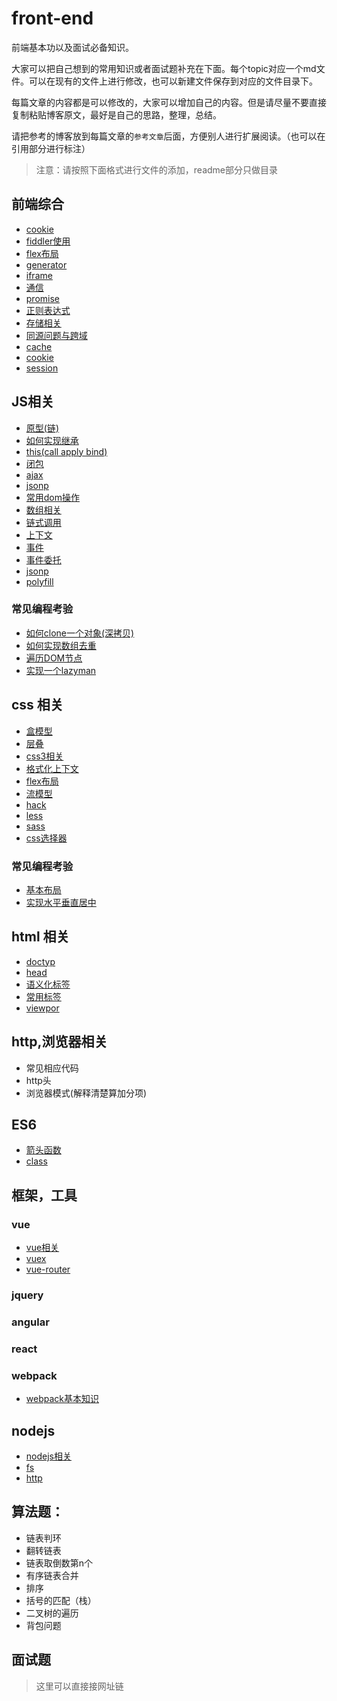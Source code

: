 # front-end
前端基本功以及面试必备知识。

大家可以把自己想到的常用知识或者面试题补充在下面。每个topic对应一个md文件。可以在现有的文件上进行修改，也可以新建文件保存到对应的文件目录下。

每篇文章的内容都是可以修改的，大家可以增加自己的内容。但是请尽量不要直接复制粘贴博客原文，最好是自己的思路，整理，总结。

请把参考的博客放到每篇文章的`参考文章`后面，方便别人进行扩展阅读。（也可以在引用部分进行标注）

> 注意：请按照下面格式进行文件的添加，readme部分只做目录

## 前端综合
- [cookie](/overall/cookie.md)
- [fiddler使用](/overall/fiddler.md)
- [flex布局](/overall/flex.md)
- [generator](/overall/generator.md)
- [iframe](/overall/iframe.md)
- [通信](/overall/message.md)
- [promise](/overall/promise.md)
- [正则表达式](/overall/regex.md)
- [存储相关](/overall/storage.md)
- [同源问题与跨域](/about_js/sameorigin.md)
- [cache](/overall/cache.md)
- [cookie](/overall/cookie.md)
- [session](/overall/session.md)

## JS相关

- [原型(链)](/about_js/prototype.md)
- [如何实现继承](about_js/extend.md)
- [this(call apply bind)](about_js/this.md)
- [闭包](/about_js/closure.md)
- [ajax](/about_js/ajax.md)
- [jsonp](about_js/jsonp.md)
- [常用dom操作](about_js/dom.md)
- [数组相关](/about_js/array.md)
- [链式调用](/about_js/chain.md)
- [上下文](/about_js/context.md)
- [事件](/about_js/event.md)
- [事件委托](/about_js/delegation.md)
- [jsonp](/about_js/jsonp.md)
- [polyfill](/about_js/polyfill.md)

### 常见编程考验
- [如何clone一个对象(深拷贝)](about_js/clone.md)
- [如何实现数组去重](about_js/duplication.md)
- [遍历DOM节点](about_js/traverse.md)
- [实现一个lazyman](about_js/lazyman.md)

## css 相关
- [盒模型](/about_css/box.md)
- [层叠](/about_css/cascade.md)
- [css3相关](/about_css/css3.md)
- [格式化上下文](/about_css/fc.md)
- [flex布局](/about_css/flex.md)
- [流模型](/about_css/flow.md)
- [hack](/about_css/hack.md)
- [less](/about_css/less.md)
- [sass](/about_css/sass.md)
- [css选择器](/about_css/selector.md)

### 常见编程考验
- [基本布局](/about_css/layout.md)
- [实现水平垂直居中](/about_css/center.md)

## html 相关
- [doctyp](/about_html/doctype.md)
- [head](/about_html/head.md)
- [语义化标签](/about_html/semantic.md)
- [常用标签](/about_html/tags.md)
- [viewpor](/about_html/viewport.md)

## http,浏览器相关
- 常见相应代码
- http头
- 浏览器模式(解释清楚算加分项)

## ES6
- [箭头函数](/es6/arrow.md)
- [class](/es6/class.md)

## 框架，工具
### vue
- [vue相关](/framework/vue/vue.md)
- [vuex](/framework/vue/vuex.md)
- [vue-router](/framework/vue/vue_router.md)
### jquery

### angular 

### react 

### webpack
- [webpack基本知识](/framework/webpack.md)


## nodejs
- [nodejs相关](/framework/nodejs/nodejs.md)
- [fs](/framework/nodejs/fs.md)
- [http](/framework/nodejs/http.md)


## 算法题：

- 链表判环
- 翻转链表
- 链表取倒数第n个
- 有序链表合并
- 排序
- 括号的匹配（栈）
- 二叉树的遍历
- 背包问题


## 面试题
> 这里可以直接接网址链

